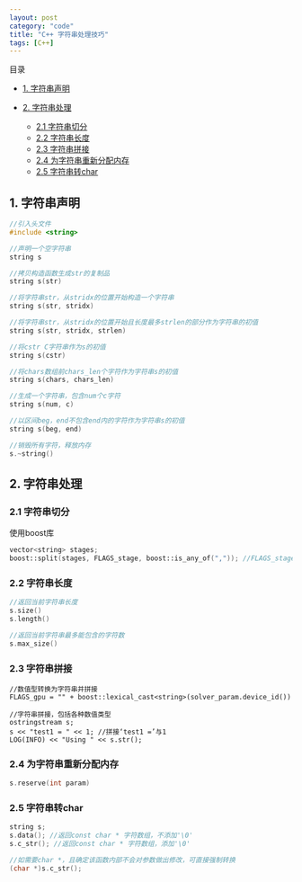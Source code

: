 ```yaml
---
layout: post
category: "code"
title: "C++ 字符串处理技巧"
tags: [C++]
---
```


目录

<!-- TOC -->

- [1. 字符串声明](#1-字符串声明)
	
- [2. 字符串处理](#2-字符串处理)
	- [2.1 字符串切分](#21-字符串切分)
	- [2.2 字符串长度](#22-字符串长度)
	- [2.3 字符串拼接](#23-字符串拼接)
	- [2.4 为字符串重新分配内存](#24-为字符串重新分配内存)
	- [2.5 字符串转char](#25-字符串转char)

<!-- /TOC -->

## 1. 字符串声明

```c++
//引入头文件
#include <string>

//声明一个空字符串
string s

//拷贝构造函数生成str的复制品
string s(str)

//将字符串str，从stridx的位置开始构造一个字符串
string s(str, stridx)

//将字符串str，从stridx的位置开始且长度最多strlen的部分作为字符串的初值
string s(str, stridx, strlen)

//将cstr C字符串作为s的初值
string s(cstr)

//将chars数组前chars_len个字符作为字符串s的初值
string s(chars, chars_len)

//生成一个字符串，包含num个c字符
string s(num, c)

//以区间beg，end不包含end内的字符作为字符串s的初值
string s(beg, end)

//销毁所有字符，释放内存
s.~string()
```

## 2. 字符串处理

### 2.1 字符串切分

使用boost库

```c++
vector<string> stages;
boost::split(stages, FLAGS_stage, boost::is_any_of(",")); //FLAGS_stage是待切分字符串
```

### 2.2 字符串长度

```c++
//返回当前字符串长度
s.size()
s.length()

//返回当前字符串最多能包含的字符数
s.max_size()
```

### 2.3 字符串拼接

```
//数值型转换为字符串并拼接
FLAGS_gpu = "" + boost::lexical_cast<string>(solver_param.device_id())

//字符串拼接，包括各种数值类型
ostringstream s;
s << "test1 = " << 1; //拼接‘test1 =’与1 
LOG(INFO) << "Using " << s.str();
```

### 2.4 为字符串重新分配内存

```c++
s.reserve(int param)
```

### 2.5 字符串转char

```c++
string s;
s.data(); //返回const char * 字符数组，不添加'\0' 
s.c_str(); //返回const char * 字符数组，添加'\0'

//如需要char *，且确定该函数内部不会对参数做出修改，可直接强制转换
(char *)s.c_str();
```